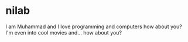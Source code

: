 # nilab
I am Muhammad and I love programming and computers how about you? I'm even into cool movies and... how about you?
